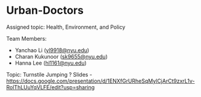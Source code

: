 # Urban-Doctors

Assigned topic: Health, Environment, and Policy

Team Members:
* Yanchao	Li	(yl9918@nyu.edu)
* Charan	Kukunoor	(sk9655@nyu.edu)
* Hanna	Lee	(hl1161@nyu.edu)

Topic: Turnstile Jumping ?
Slides - https://docs.google.com/presentation/d/1ENXfGrURheSqMylCjArCt9zxrL1v-RolThLUuYqVLFE/edit?usp=sharing
